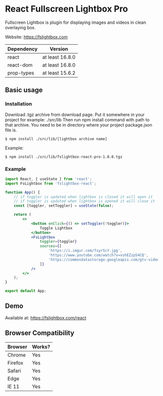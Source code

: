# React Fullscreen Lightbox Pro
Fullscreen Lightbox is plugin for displaying images and videos in clean overlaying box.

Website: https://fslightbox.com


| Dependency | Version |
| --- | --- |
| react | at least 16.8.0 |
| react-dom | at least 16.8.0 |
| prop-types | at least 15.6.2 |

## Basic usage

### Installation
Download .tgz archive from download page. Put it somewhere in your project for example: ./src/lib
Then run npm install command with path to that archive. You need to be in directory where your project package.json file is.
``` 
$ npm install ./src/lib/[lightbox archive name] 
```
Example:
``` 
$ npm install ./src/lib/fslightbox-react-pro-1.0.0.tgz
```

### Example

```jsx
import React, { useState } from 'react';
import FsLightbox from 'fslightbox-react';

function App() {
    // if toggler is updated when lightbox is closed it will open it
    // if toggler is updated when lightbox is opened it will close it
    const [toggler, setToggler] = useState(false);

    return (
        <>
            <button onClick={() => setToggler(!toggler)}>
                Toggle Lightbox
            </button>
            <FsLightbox
                toggler={toggler}
                sources={[
                    'https://i.imgur.com/fsyrScY.jpg',
                    'https://www.youtube.com/watch?v=xshEZzpS4CQ',
                    'https://commondatastorage.googleapis.com/gtv-videos-bucket/sample/BigBuckBunny.mp4'
                ]}
            />
        </>
    );
}

export default App;

```

## Demo
Available at: https://fslightbox.com/react

## Browser Compatibility

| Browser | Works? |
| --- | --- |
| Chrome | Yes |
| Firefox | Yes |
| Safari | Yes |
| Edge | Yes |
| IE 11 | Yes |

